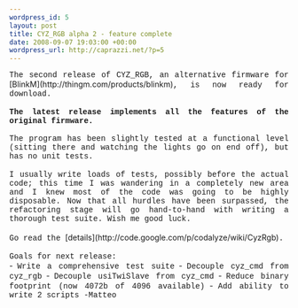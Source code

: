 ```yaml
--- 
wordpress_id: 5
layout: post
title: CYZ_RGB alpha 2 - feature complete
date: 2008-09-07 19:03:00 +00:00
wordpress_url: http://caprazzi.net/?p=5
---
```

<div style="text-align: justify;"><span style="font-family: courier new;">The second release of CYZ_RGB, an alternative firmware for </span>[BlinkM](http://thingm.com/products/blinkm)<span style="font-family: courier new;">, is now ready for download.</span><br /><br /><span style="font-family: courier new;"><span style="font-weight: bold;">The latest release implements all the features of the original firmware.</span><br /><br />The program has been slightly tested at a functional level (sitting there and watching the lights go on end off), but has no unit tests.</span><br /><br /><span style="font-family: courier new;">I usually write loads of tests, possibly before the actual code; this time I was wandering in a completely new area and I knew most of the code was going to be highly disposable. Now that all hurdles have been surpassed, the refactoring stage will go hand-to-hand with writing a thorough test suite. Wish me good luck.</span><br /><br /><span style="font-family: courier new;">Go read the </span>[details](http://code.google.com/p/codalyze/wiki/CyzRgb)<span style="font-family: courier new;">.</span><br /><br /><span style="font-family: courier new;font-size:100%;">Goals for next release:<br /></span>- <span style="font-family: courier new;font-size:100%;">Write a comprehensive test suite</span>
- <span style="font-family: courier new;font-size:100%;">Decouple cyz_cmd from cyz_rgb</span>
- <span style="font-family: courier new;font-size:100%;">Decouple usiTwiSlave from cyz_cmd</span>
- <span style="font-family: courier new;font-size:100%;">Reduce binary footprint (now 4072b of 4096 available)</span>
- <span style="font-family: courier new;font-size:100%;">Add ability to write 2 scripts </span>
<span style="font-family: courier new;">-Matteo</span><br /><span style="font-family: courier new;"></span></div>

